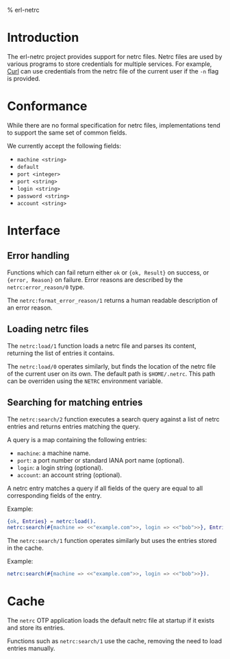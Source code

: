 % erl-netrc

# Introduction
The erl-netrc project provides support for netrc files. Netrc files are used by
various programs to store credentials for multiple services. For example,
[Curl](https://curl.se) can use credentials from the netrc file of the current
user if the `-n` flag is provided.

# Conformance
While there are no formal specification for netrc files, implementations tend
to support the same set of common fields.

We currently accept the following fields:
- `machine <string>`
- `default`
- `port <integer>`
- `port <string>`
- `login <string>`
- `password <string>`
- `account <string>`

# Interface
## Error handling
Functions which can fail return either `ok` or `{ok, Result}` on success, or
`{error, Reason}` on failure. Error reasons are described by the
`netrc:error_reason/0` type.

The `netrc:format_error_reason/1` returns a human readable description of an
error reason.

## Loading netrc files
The `netrc:load/1` function loads a netrc file and parses its content,
returning the list of entries it contains.

The `netrc:load/0` operates similarly, but finds the location of the netrc
file of the current user on its own. The default path is `$HOME/.netrc`. This
path can be overriden using the `NETRC` environment variable.

## Searching for matching entries
The `netrc:search/2` function executes a search query against a list of netrc
entries and returns entries matching the query.

A query is a map containing the following entries:
- `machine`: a machine name.
- `port`: a port number or standard IANA port name (optional).
- `login`: a login string (optional).
- `account`: an account string (optional).

A netrc entry matches a query if all fields of the query are equal to all
corresponding fields of the entry.

Example:
```erlang
{ok, Entries} = netrc:load().
netrc:search(#{machine => <<"example.com">>, login => <<"bob">>}, Entries).
```

The `netrc:search/1` function operates similarly but uses the entries stored
in the cache.

Example:
```erlang
netrc:search(#{machine => <<"example.com">>, login => <<"bob">>}).
```

# Cache
The `netrc` OTP application loads the default netrc file at startup if it
exists and store its entries.

Functions such as `netrc:search/1` use the cache, removing the need to load
entries manually.
